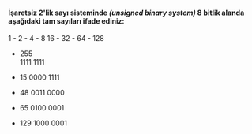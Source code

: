 #### İşaretsiz 2'lik sayı sisteminde _(unsigned binary system)_ 8 bitlik alanda aşağıdaki tam sayıları ifade ediniz:
1 - 2 - 4 - 8   16 - 32 - 64 - 128  


* 255 <br>
1111 1111

* 15
0000 1111
  
* 48
0011 0000
  
* 65
0100 0001
  
* 129
1000 0001


